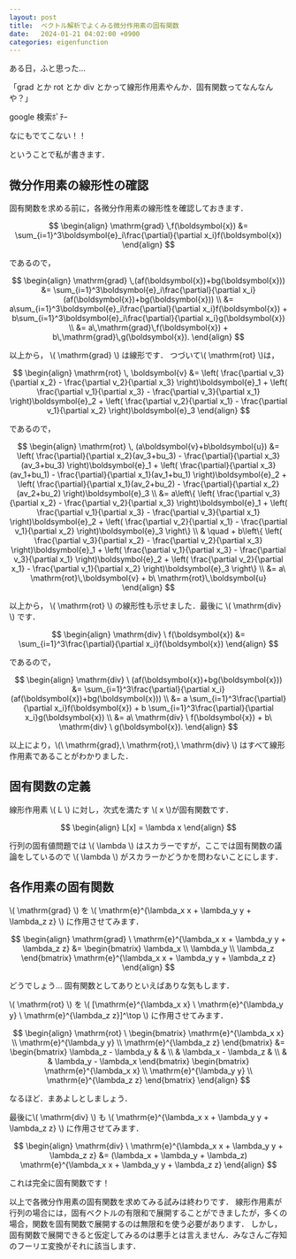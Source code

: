 ```yaml
---
layout: post
title:  ベクトル解析でよくみる微分作用素の固有関数
date:   2024-01-21 04:02:00 +0900
categories: eigenfunction
---
```

<script type="text/javascript" src="http://cdn.mathjax.org/mathjax/latest/MathJax.js?config=TeX-AMS-MML_HTMLorMML"></script>

ある日，ふと思った...

「grad とか rot とか div とかって線形作用素やんか．固有関数ってなんなんや？」

google 検索ﾎﾟﾁｰ

なにもでてこない！！

ということで私が書きます．

## 微分作用素の線形性の確認
固有関数を求める前に，各微分作用素の線形性を確認しておきます．

$$
\begin{align}
    \mathrm{grad} \,f(\boldsymbol{x}) &= \sum_{i=1}^3\boldsymbol{e}_i\frac{\partial}{\partial x_i}f(\boldsymbol{x}) 
\end{align}
$$

であるので，

$$
\begin{align}
    \mathrm{grad} \,(af(\boldsymbol{x})+bg(\boldsymbol{x})) &= \sum_{i=1}^3\boldsymbol{e}_i\frac{\partial}{\partial x_i}(af(\boldsymbol{x})+bg(\boldsymbol{x})) \\
    &= a\sum_{i=1}^3\boldsymbol{e}_i\frac{\partial}{\partial x_i}f(\boldsymbol{x})
    + b\sum_{i=1}^3\boldsymbol{e}_i\frac{\partial}{\partial x_i}g(\boldsymbol{x}) \\
    &= a\,\mathrm{grad}\,f(\boldsymbol{x}) + b\,\mathrm{grad}\,g(\boldsymbol{x}).
\end{align}
$$

以上から， \\( \mathrm{grad} \\) は線形です．
つづいて\\( \mathrm{rot} \\)は，

$$
\begin{align}
    \mathrm{rot} \, \boldsymbol{v} &= 
      \left( \frac{\partial v_3}{\partial x_2} - \frac{\partial v_2}{\partial x_3} \right)\boldsymbol{e}_1
    + \left( \frac{\partial v_1}{\partial x_3} - \frac{\partial v_3}{\partial x_1} \right)\boldsymbol{e}_2
    + \left( \frac{\partial v_2}{\partial x_1} - \frac{\partial v_1}{\partial x_2} \right)\boldsymbol{e}_3
\end{align}
$$

であるので，

$$
\begin{align}
    \mathrm{rot} \, (a\boldsymbol{v}+b\boldsymbol{u}) &= 
      \left( \frac{\partial}{\partial x_2}(av_3+bu_3) - \frac{\partial}{\partial x_3}(av_3+bu_3) \right)\boldsymbol{e}_1
    + \left( \frac{\partial}{\partial x_3}(av_1+bu_1) - \frac{\partial}{\partial x_1}(av_1+bu_1) \right)\boldsymbol{e}_2
    + \left( \frac{\partial}{\partial x_1}(av_2+bu_2) - \frac{\partial}{\partial x_2}(av_2+bu_2) \right)\boldsymbol{e}_3
    \\
    &=
    a\left\{
      \left( \frac{\partial v_3}{\partial x_2} - \frac{\partial v_2}{\partial x_3} \right)\boldsymbol{e}_1
    + \left( \frac{\partial v_1}{\partial x_3} - \frac{\partial v_3}{\partial x_1} \right)\boldsymbol{e}_2
    + \left( \frac{\partial v_2}{\partial x_1} - \frac{\partial v_1}{\partial x_2} \right)\boldsymbol{e}_3
    \right\}
    \\
    & \quad +
    b\left\{
      \left( \frac{\partial v_3}{\partial x_2} - \frac{\partial v_2}{\partial x_3} \right)\boldsymbol{e}_1
    + \left( \frac{\partial v_1}{\partial x_3} - \frac{\partial v_3}{\partial x_1} \right)\boldsymbol{e}_2
    + \left( \frac{\partial v_2}{\partial x_1} - \frac{\partial v_1}{\partial x_2} \right)\boldsymbol{e}_3
    \right\} \\
    &=
    a\ \mathrm{rot}\,\boldsymbol{v} + b\ \mathrm{rot}\,\boldsymbol{u}
\end{align}
$$

以上から， \\( \mathrm{rot} \\) の線形性も示せました．最後に \\( \mathrm{div} \\) です．

$$
\begin{align}
    \mathrm{div} \ f(\boldsymbol{x}) &= \sum_{i=1}^3\frac{\partial}{\partial x_i}f(\boldsymbol{x}) 
\end{align}
$$

であるので，

$$
\begin{align}
    \mathrm{div} \ (af(\boldsymbol{x})+bg(\boldsymbol{x})) &= \sum_{i=1}^3\frac{\partial}{\partial x_i}(af(\boldsymbol{x})+bg(\boldsymbol{x})) \\
    &= a \sum_{i=1}^3\frac{\partial}{\partial x_i}f(\boldsymbol{x}) + b \sum_{i=1}^3\frac{\partial}{\partial x_i}g(\boldsymbol{x}) \\
    &= a\ \mathrm{div} \ f(\boldsymbol{x}) + b\ \mathrm{div} \ g(\boldsymbol{x}).
\end{align}
$$

以上により，\\(\ \mathrm{grad},\ \mathrm{rot},\ \mathrm{div} \\) はすべて線形作用素であることがわかりました．

## 固有関数の定義
線形作用素 \\( L \\) に対し，次式を満たす \\( x \\)が固有関数です．

$$
\begin{align}
    L[x] = \lambda x
\end{align}
$$

行列の固有値問題では \\( \lambda \\) はスカラーですが，ここでは固有関数の議論をしているので \\( \lambda \\) がスカラーかどうかを問わないことにします．
## 各作用素の固有関数
\\( \mathrm{grad} \\) を \\( \mathrm{e}^{\lambda_x x + \lambda_y y + \lambda_z z} \\) に作用させてみます．

$$
\begin{align}
    \mathrm{grad} \ \mathrm{e}^{\lambda_x x + \lambda_y y + \lambda_z z} &= 
    \begin{bmatrix}
        \lambda_x \\ \lambda_y \\ \lambda_z
    \end{bmatrix}
    \mathrm{e}^{\lambda_x x + \lambda_y y + \lambda_z z}
\end{align}
$$

どうでしょう... 固有関数としてありといえばありな気もします．

\\( \mathrm{rot} \\) を \\( [\mathrm{e}^{\lambda_x x} \ \mathrm{e}^{\lambda_y y} \ \mathrm{e}^{\lambda_z z}]^\top \\) に作用させてみます．

$$
\begin{align}
    \mathrm{rot} \ 
    \begin{bmatrix}
        \mathrm{e}^{\lambda_x x} \\ \mathrm{e}^{\lambda_y y} \\ \mathrm{e}^{\lambda_z z}
    \end{bmatrix}
    &= 
    \begin{bmatrix}
        \lambda_z - \lambda_y & & \\ 
        & \lambda_x - \lambda_z & \\
        & & \lambda_y - \lambda_x
    \end{bmatrix}
    \begin{bmatrix}
        \mathrm{e}^{\lambda_x x} \\ \mathrm{e}^{\lambda_y y} \\ \mathrm{e}^{\lambda_z z}
    \end{bmatrix}
\end{align}
$$

なるほど．まあよしとしましょう．

最後に\\( \mathrm{div} \\) も \\( \mathrm{e}^{\lambda_x x + \lambda_y y + \lambda_z z} \\) に作用させてみます．

$$
\begin{align}
    \mathrm{div} \ \mathrm{e}^{\lambda_x x + \lambda_y y + \lambda_z z} &= 
    (\lambda_x + \lambda_y + \lambda_z) \mathrm{e}^{\lambda_x x + \lambda_y y + \lambda_z z}
\end{align}
$$

これは完全に固有関数です！

以上で各微分作用素の固有関数を求めてみる試みは終わりです．
線形作用素が行列の場合には，固有ベクトルの有限和で展開することができましたが，多くの場合，関数を固有関数で展開するのは無限和を使う必要があります．
しかし，固有関数で展開できると仮定してみるのは悪手とは言えません．みなさんご存知のフーリエ変換がそれに該当します．